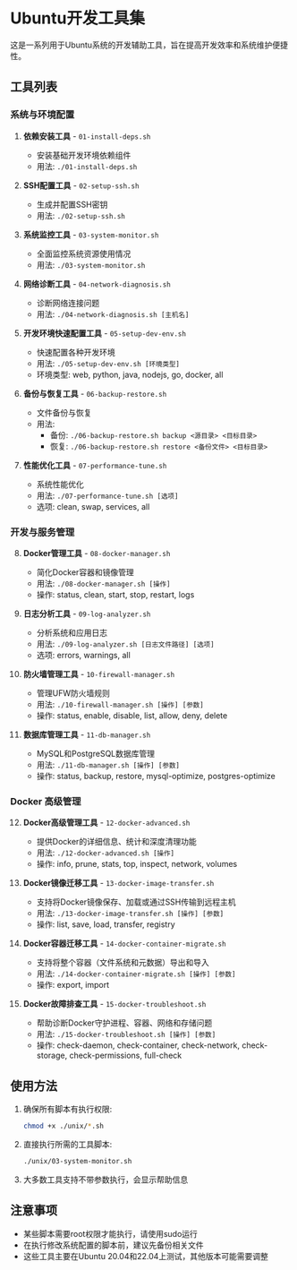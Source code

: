 # Ubuntu开发工具集

这是一系列用于Ubuntu系统的开发辅助工具，旨在提高开发效率和系统维护便捷性。

## 工具列表

### 系统与环境配置

1. **依赖安装工具** - `01-install-deps.sh`
   - 安装基础开发环境依赖组件
   - 用法: `./01-install-deps.sh`

2. **SSH配置工具** - `02-setup-ssh.sh`
   - 生成并配置SSH密钥
   - 用法: `./02-setup-ssh.sh`

3. **系统监控工具** - `03-system-monitor.sh`
   - 全面监控系统资源使用情况
   - 用法: `./03-system-monitor.sh`

4. **网络诊断工具** - `04-network-diagnosis.sh`
   - 诊断网络连接问题
   - 用法: `./04-network-diagnosis.sh [主机名]`

5. **开发环境快速配置工具** - `05-setup-dev-env.sh`
   - 快速配置各种开发环境
   - 用法: `./05-setup-dev-env.sh [环境类型]`
   - 环境类型: web, python, java, nodejs, go, docker, all

6. **备份与恢复工具** - `06-backup-restore.sh`
   - 文件备份与恢复
   - 用法:
     - 备份: `./06-backup-restore.sh backup <源目录> <目标目录>`
     - 恢复: `./06-backup-restore.sh restore <备份文件> <目标目录>`

7. **性能优化工具** - `07-performance-tune.sh`
   - 系统性能优化
   - 用法: `./07-performance-tune.sh [选项]`
   - 选项: clean, swap, services, all

### 开发与服务管理

8. **Docker管理工具** - `08-docker-manager.sh`
   - 简化Docker容器和镜像管理
   - 用法: `./08-docker-manager.sh [操作]`
   - 操作: status, clean, start, stop, restart, logs

9. **日志分析工具** - `09-log-analyzer.sh`
   - 分析系统和应用日志
   - 用法: `./09-log-analyzer.sh [日志文件路径] [选项]`
   - 选项: errors, warnings, all

10. **防火墙管理工具** - `10-firewall-manager.sh`
    - 管理UFW防火墙规则
    - 用法: `./10-firewall-manager.sh [操作] [参数]`
    - 操作: status, enable, disable, list, allow, deny, delete

11. **数据库管理工具** - `11-db-manager.sh`
    - MySQL和PostgreSQL数据库管理
    - 用法: `./11-db-manager.sh [操作] [参数]`
    - 操作: status, backup, restore, mysql-optimize, postgres-optimize

### Docker 高级管理

12. **Docker高级管理工具** - `12-docker-advanced.sh`
    - 提供Docker的详细信息、统计和深度清理功能
    - 用法: `./12-docker-advanced.sh [操作]`
    - 操作: info, prune, stats, top, inspect, network, volumes

13. **Docker镜像迁移工具** - `13-docker-image-transfer.sh`
    - 支持将Docker镜像保存、加载或通过SSH传输到远程主机
    - 用法: `./13-docker-image-transfer.sh [操作] [参数]`
    - 操作: list, save, load, transfer, registry

14. **Docker容器迁移工具** - `14-docker-container-migrate.sh`
    - 支持将整个容器（文件系统和元数据）导出和导入
    - 用法: `./14-docker-container-migrate.sh [操作] [参数]`
    - 操作: export, import

15. **Docker故障排查工具** - `15-docker-troubleshoot.sh`
    - 帮助诊断Docker守护进程、容器、网络和存储问题
    - 用法: `./15-docker-troubleshoot.sh [操作] [参数]`
    - 操作: check-daemon, check-container, check-network, check-storage, check-permissions, full-check

## 使用方法

1. 确保所有脚本有执行权限:
   ```bash
   chmod +x ./unix/*.sh
   ```

2. 直接执行所需的工具脚本:
   ```bash
   ./unix/03-system-monitor.sh
   ```

3. 大多数工具支持不带参数执行，会显示帮助信息

## 注意事项

- 某些脚本需要root权限才能执行，请使用sudo运行
- 在执行修改系统配置的脚本前，建议先备份相关文件
- 这些工具主要在Ubuntu 20.04和22.04上测试，其他版本可能需要调整
